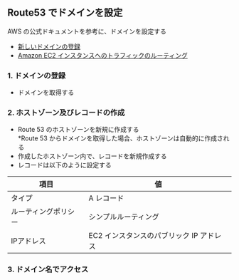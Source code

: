 ## Route53 でドメインを設定
AWS の公式ドキュメントを参考に、ドメインを設定する

- [新しいドメインの登録](https://docs.aws.amazon.com/ja_jp/Route53/latest/DeveloperGuide/domain-register.html)
- [Amazon EC2 インスタンスへのトラフィックのルーティング](https://docs.aws.amazon.com/ja_jp/Route53/latest/DeveloperGuide/routing-to-ec2-instance.html)

### 1. ドメインの登録
- ドメインを取得する

### 2. ホストゾーン及びレコードの作成
- Route 53 のホストゾーンを新規に作成する  
\*Route 53 からドメインを取得した場合、ホストゾーンは自動的に作成される
- 作成したホストゾーン内で、レコードを新規作成する
- レコードは以下のように設定する

|項目|値|
|---|---|
|タイプ| A レコード|
|ルーティングポリシー| シンプルルーティング|
|IPアドレス| EC2 インスタンスのパブリック IP アドレス|

### 3. ドメイン名でアクセス

